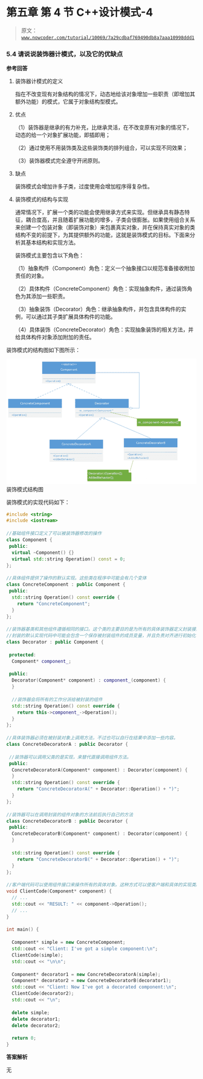 # 第五章 第 4 节 C++设计模式-4

> 原文：[`www.nowcoder.com/tutorial/10069/7a29cdbaf769490db8a7aaa10998ddd1`](https://www.nowcoder.com/tutorial/10069/7a29cdbaf769490db8a7aaa10998ddd1)

### 5.4 请说说装饰器计模式，以及它的优缺点

**参考回答**

1.  装饰器计模式的定义

    指在不改变现有对象结构的情况下，动态地给该对象增加一些职责（即增加其额外功能）的模式，它属于对象结构型模式。

2.  优点

    （1）装饰器是继承的有力补充，比继承灵活，在不改变原有对象的情况下，动态的给一个对象扩展功能，即插即用；

    （2）通过使用不用装饰类及这些装饰类的排列组合，可以实现不同效果；

    （3）装饰器模式完全遵守开闭原则。

3.  缺点

    装饰模式会增加许多子类，过度使用会增加程序得复杂性。

4.  装饰模式的结构与实现

    通常情况下，扩展一个类的功能会使用继承方式来实现。但继承具有静态特征，耦合度高，并且随着扩展功能的增多，子类会很膨胀。如果使用组合关系来创建一个包装对象（即装饰对象）来包裹真实对象，并在保持真实对象的类结构不变的前提下，为其提供额外的功能，这就是装饰模式的目标。下面来分析其基本结构和实现方法。

    装饰模式主要包含以下角色：

    （1）抽象构件（Component）角色：定义一个抽象接口以规范准备接收附加责任的对象。

    （2）具体构件（ConcreteComponent）角色：实现抽象构件，通过装饰角色为其添加一些职责。

    （3）抽象装饰（Decorator）角色：继承抽象构件，并包含具体构件的实例，可以通过其子类扩展具体构件的功能。

    （4）具体装饰（ConcreteDecorator）角色：实现抽象装饰的相关方法，并给具体构件对象添加附加的责任。

装饰模式的结构图如下图所示：

![装饰器模式](img/463e2b2c7c60db2022aee165f399a71f.png) 装饰模式结构图

装饰模式的实现代码如下：

```cpp
#include <string>
#include <iostream>

//基础组件接口定义了可以被装饰器修改的操作
class Component {
 public:
  virtual ~Component() {}
  virtual std::string Operation() const = 0;
};

//具体组件提供了操作的默认实现。这些类在程序中可能会有几个变体
class ConcreteComponent : public Component {
 public:
  std::string Operation() const override {
    return "ConcreteComponent";
  }
};

//装饰器基类和其他组件遵循相同的接口。这个类的主要目的是为所有的具体装饰器定义封装接口。
//封装的默认实现代码中可能会包含一个保存被封装组件的成员变量，并且负责对齐进行初始化
class Decorator : public Component {

 protected:
  Component* component_;

 public:
  Decorator(Component* component) : component_(component) {
  }

  //装饰器会将所有的工作分派给被封装的组件
  std::string Operation() const override {
    return this->component_->Operation();
  }
};

//具体装饰器必须在被封装对象上调用方法，不过也可以自行在结果中添加一些内容。
class ConcreteDecoratorA : public Decorator {

 //装饰器可以调用父类的是实现，来替代直接调用组件方法。
 public:
  ConcreteDecoratorA(Component* component) : Decorator(component) {
  }
  std::string Operation() const override {
    return "ConcreteDecoratorA(" + Decorator::Operation() + ")";
  }
};

//装饰器可以在调用封装的组件对象的方法前后执行自己的方法
class ConcreteDecoratorB : public Decorator {
 public:
  ConcreteDecoratorB(Component* component) : Decorator(component) {
  }

  std::string Operation() const override {
    return "ConcreteDecoratorB(" + Decorator::Operation() + ")";
  }
};

//客户端代码可以使用组件接口来操作所有的具体对象。这种方式可以使客户端和具体的实现类脱耦
void ClientCode(Component* component) {
  // ...
  std::cout << "RESULT: " << component->Operation();
  // ...
}

int main() {

  Component* simple = new ConcreteComponent;
  std::cout << "Client: I've got a simple component:\n";
  ClientCode(simple);
  std::cout << "\n\n";

  Component* decorator1 = new ConcreteDecoratorA(simple);
  Component* decorator2 = new ConcreteDecoratorB(decorator1);
  std::cout << "Client: Now I've got a decorated component:\n";
  ClientCode(decorator2);
  std::cout << "\n";

  delete simple;
  delete decorator1;
  delete decorator2;

  return 0;
}
```

**答案解析**

无
